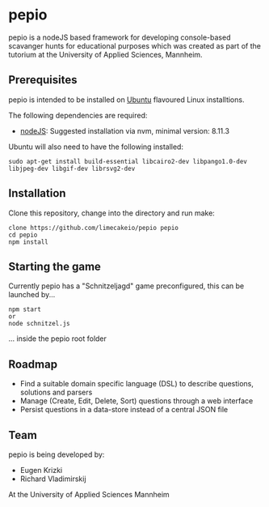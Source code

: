 # pepio

pepio is a nodeJS based framework for developing console-based scavanger hunts for educational purposes which was created as part of the tutorium at the University of Applied Sciences, Mannheim.

## Prerequisites

pepio is intended to be installed on [Ubuntu](https://www.ubuntu.com/download) flavoured Linux installtions.

The following dependencies are required:

* [nodeJS](https://nodejs.org/en/download/package-manager/#nvm): Suggested installation via nvm, minimal version: 8.11.3

Ubuntu will also need to have the following installed:
```
sudo apt-get install build-essential libcairo2-dev libpango1.0-dev libjpeg-dev libgif-dev librsvg2-dev
``` 

## Installation
Clone this repository, change into the directory and run make:
```
clone https://github.com/limecakeio/pepio pepio
cd pepio
npm install
```

## Starting the game
Currently pepio has a "Schnitzeljagd" game preconfigured, this can be launched by...
```
npm start
or
node schnitzel.js
```
... inside the pepio root folder

## Roadmap
* Find a suitable domain specific language (DSL) to describe questions, solutions and parsers
* Manage (Create, Edit, Delete, Sort) questions through a web interface
* Persist questions in a data-store instead of a central JSON file

## Team
pepio is being developed by:
* Eugen Krizki
* Richard Vladimirskij 

At the University of Applied Sciences Mannheim

